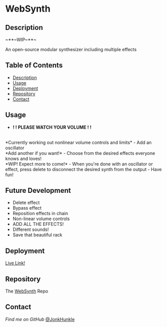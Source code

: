 # WebSynth

## Description

~**~WIP~**~

An open-source modular synthesizer including multiple effects

## Table of Contents
* [Description](#description)
* [Usage](#usage)
* [Deployment](#deployment)
* [Repository](#repository)
* [Contact](#contact)

## Usage

- **! ! PLEASE WATCH YOUR VOLUME ! !**
<br>
*Currently working out nonlinear volume controls and limits*
- Add an oscillator
<br>
 *Add another if you want!*
- Choose from the desired effects everyone knows and loves!
<br>
*WIP! Expect more to come!* 
- When you're done with an oscillator or effect, press delete to disconnect the desired synth from the output
- Have fun!

## Future Development

- Delete effect
- Bypass effect
- Reposition effects in chain
- Non-linear volume controls
- ADD ALL THE EFFECTS!
- Different sounds!
- Save that beautiful rack

## Deployment

[Live Link!](https://jonkhunkle.github.io/WebSynth/)


## Repository

The [WebSynth](https://github.com/JonkHunkle/WebSynth) Repo


## Contact

*Find me on GitHub* [@JonkHunkle](https://github.com/JonkHunkle)
